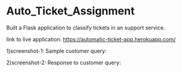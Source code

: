 # Auto_Ticket_Assignment

Built a Flask application to classify tickets in an support service.

link to live application: https://automatic-ticket-app.herokuapp.com/

1)screenshot-1: Sample customer query:



2)screenshot-2: Response to customer query:
